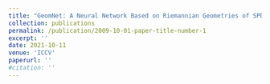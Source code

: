 ```yaml
---
title: "GeomNet: A Neural Network Based on Riemannian Geometries of SPD Matrix Space and Cholesky Space for 3D Skeleton-Based Interaction Recognition"
collection: publications
permalink: /publication/2009-10-01-paper-title-number-1
excerpt: ''
date: 2021-10-11
venue: 'ICCV'
paperurl: ''
#citation: ''
---
```



